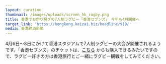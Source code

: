 ```yaml
---
layout: curation
thumbnail: /images/uploads/screen_hk_rugby.png
title: 香港でお祭り騒ぎの7人制ラグビー「香港セブンズ」　今年も4月開催へ
target_link: 'https://hongkong.keizai.biz/headline/919/'
media: 香港経済新聞
---
```

4月6日～8日にかけて香港スタジアムで7人制ラグビーの大会が開催されるようです。「香港セブンズ」のチケットは、[こちら](https://www.viagogo.jp/Sports-Tickets/Rugby-Union/Hong-Kong-Sevens-Tickets) からも購入できるみたいですので、ラグビー好きの方は香港旅行とご一緒にラグビー観戦をしてみてください。

